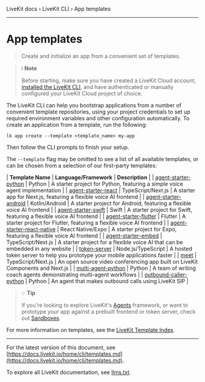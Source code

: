 LiveKit docs › LiveKit CLI › App templates

---

# App templates

> Create and initialize an app from a convenient set of templates.

> ℹ️ **Note**
> 
> Before starting, make sure you have created a LiveKit Cloud account, [installed the LiveKit CLI](https://docs.livekit.io/home/cli.md), and have authenticated or manually configured your LiveKit Cloud project of choice.

The LiveKit CLI can help you bootstrap applications from a number of convenient template repositories, using your project credentials to set up required environment variables and other configuration automatically. To create an application from a template, run the following:

```shell
lk app create --template <template_name> my-app

```

Then follow the CLI prompts to finish your setup.

The `--template` flag may be omitted to see a list of all available templates, or can be chosen from a selection of our first-party templates:

| **Template Name** | **Language/Framework** | **Description** |
| [agent-starter-python](https://github.com/livekit-examples/agent-starter-python) | Python | A starter project for Python, featuring a simple voice agent implementation |
| [agent-starter-react](https://github.com/livekit-examples/agent-starter-react) | TypeScript/Next.js | A starter app for Next.js, featuring a flexible voice AI frontend |
| [agent-starter-android](https://github.com/livekit-examples/agent-starter-android) | Kotlin/Android | A starter project for Android, featuring a flexible voice AI frontend |
| [agent-starter-swift](https://github.com/livekit-examples/agent-starter-swift) | Swift | A starter project for Swift, featuring a flexible voice AI frontend |
| [agent-starter-flutter](https://github.com/livekit-examples/agent-starter-flutter) | Flutter | A starter project for Flutter, featuring a flexible voice AI frontend |
| [agent-starter-react-native](https://github.com/livekit-examples/agent-starter-react-native) | React Native/Expo | A starter project for Expo, featuring a flexible voice AI frontend |
| [agent-starter-embed](https://github.com/livekit-examples/agent-starter-embed) | TypeScript/Next.js | A starter project for a flexible voice AI that can be embedded in any website |
| [token-server](https://github.com/livekit-examples/token-server-node) | Node.js/TypeScript | A hosted token server to help you prototype your mobile applications faster |
| [meet](https://github.com/livekit-examples/meet) | TypeScript/Next.js | An open source video conferencing app built on LiveKit Components and Next.js |
| [multi-agent-python](https://github.com/livekit-examples/multi-agent-python) | Python | A team of writing coach agents demonstrating multi-agent workflows |
| [outbound-caller-python](https://github.com/livekit-examples/outbound-caller-python) | Python | An agent that makes outbound calls using LiveKit SIP |

> 💡 **Tip**
> 
> If you're looking to explore LiveKit's [Agents](https://docs.livekit.io/agents.md) framework, or want to prototype your app against a prebuilt frontend or token server, check out [Sandboxes](https://docs.livekit.io/home/cloud/sandbox.md).

For more information on templates, see the [LiveKit Template Index](https://github.com/livekit-examples/index?tab=readme-ov-file).

---


For the latest version of this document, see [https://docs.livekit.io/home/cli/templates.md](https://docs.livekit.io/home/cli/templates.md).

To explore all LiveKit documentation, see [llms.txt](https://docs.livekit.io/llms.txt).